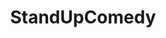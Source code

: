 ---
title: StandUpComedy
crosslinks:
- topjokes
- Standup
- autotldr
- fullmoviesonanything
- opieandanthony
- videos
- gatekeeping
- Cumtown
- yourmomshousepodcast
- todayilearned
- onionhate
- KoreanAdvice
- laughfactory
- comedy
- Serendipity
- JoeRogan
- The_Donald
- welcome_to_wisconsin
- GateKeepers
- PoliticalHumor
---